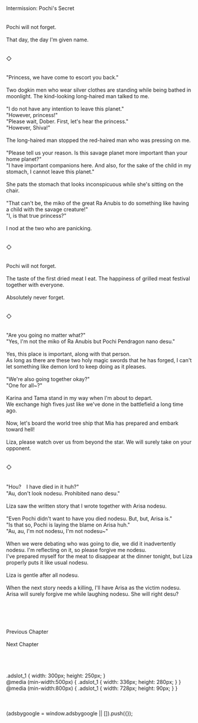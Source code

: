 <br/>
<br/>
Intermission: Pochi's Secret<br/>
<br/>
 <br/>
Pochi will not forget.<br/>
<br/>
That day, the day I'm given name.<br/>
<br/>
<br/>
◇<br/>
<br/>
<br/>
"Princess, we have come to escort you back."<br/>
<br/>
Two dogkin men who wear silver clothes are standing while being bathed in moonlight. The kind-looking long-haired man talked to me.<br/>
<br/>
"I do not have any intention to leave this planet."<br/>
"However, princess!"<br/>
"Please wait, Dober. First, let's hear the princess."<br/>
"However, Shiva!"<br/>
<br/>
The long-haired man stopped the red-haired man who was pressing on me.<br/>
<br/>
"Please tell us your reason. Is this savage planet more important than your home planet?"<br/>
"I have important companions here. And also, for the sake of the child in my stomach, I cannot leave this planet."<br/>
<br/>
She pats the stomach that looks inconspicuous while she's sitting on the chair. <br/>
<br/>
"That can't be, the miko of the great Ra Anubis to do something like having a child with the savage creature!"<br/>
"I, is that true princess?"<br/>
<br/>
I nod at the two who are panicking.<br/>
<br/>
<br/>
◇<br/>
<br/>
<br/>
Pochi will not forget.<br/>
<br/>
The taste of the first dried meat I eat. The happiness of grilled meat festival together with everyone.<br/>
<br/>
Absolutely never forget.<br/>
<br/>
<br/>
◇<br/>
<br/>
<br/>
"Are you going no matter what?"<br/>
"Yes, I'm not the miko of Ra Anubis but Pochi Pendragon nano desu."<br/>
<br/>
Yes, this place is important, along with that person.<br/>
As long as there are these two holy magic swords that he has forged, I can't let something like demon lord to keep doing as it pleases.<br/>
<br/>
"We're also going together okay?"<br/>
"One for all~?"<br/>
<br/>
Karina and Tama stand in my way when I'm about to depart.<br/>
We exchange high fives just like we've done in the battlefield a long time ago.<br/>
<br/>
Now, let's board the world tree ship that Mia has prepared and embark toward hell!<br/>
<br/>
Liza, please watch over us from beyond the star. We will surely take on your opponent.<br/>
<br/>
<br/>
◇<br/>
<br/>
<br/>
"Hou?　I have died in it huh?"<br/>
"Au, don't look nodesu. Prohibited nano desu."<br/>
<br/>
Liza saw the written story that I wrote together with Arisa nodesu.<br/>
<br/>
"Even Pochi didn't want to have you died nodesu. But, but, Arisa is."<br/>
"Is that so, Pochi is laying the blame on Arisa huh."<br/>
"Au, au, I'm not nodesu, I'm not nodesu~"<br/>
<br/>
When we were debating who was going to die, we did it inadvertently nodesu. I'm reflecting on it, so please forgive me nodesu.<br/>
I've prepared myself for the meat to disappear at the dinner tonight, but Liza properly puts it like usual nodesu.<br/>
<br/>
Liza is gentle after all nodesu.<br/>
<br/>
When the next story needs a killing, I'll have Arisa as the victim nodesu. Arisa will surely forgive me while laughing nodesu. She will right desu?<br/>
<br/>
<br/>
<br/>
<br/>
<br/>
Previous Chapter<br/>
<br/>
Next Chapter <br/>
<br/>
<br/>
<br/>
<br/>
.adslot_1 { width: 300px; height: 250px; }<br/>
@media (min-width:500px) { .adslot_1 { width: 336px; height: 280px; } }<br/>
@media (min-width:800px) { .adslot_1 { width: 728px; height: 90px; } }<br/>
<br/>
<br/>
<br/>
(adsbygoogle = window.adsbygoogle || []).push({});<br/>
<br/>
<br/>
<br/>
<br/>
